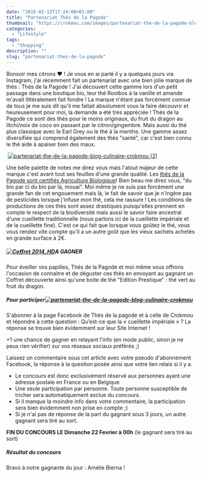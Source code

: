 ```yaml
---
date: "2015-02-13T17:24:00+01:00"
title: "Partenariat Thés de la Pagode"
thumbnail: "https://crokmou.com/images/partenariat-the-de-la-pagode-blog-culinaire-crokmou-1.jpg"
categories:
  - "Lifestyle"
tags:
  - "Shopping"
description: ""
slug: "partenariat-thes-de-la-pagode"
---
```


Bonsoir mes citrons ❤ ! Je vous en ai parlé il y a quelques jours via Instagram, j'ai récemment fait un partenariat avec une bien jolie marque de thés : Thés de la Pagode ! J'ai découvert cette gamme lors d'un petit passage dans une boutique bio, leur thé Rooibos à la vanille et amande m'avait littéralement fait fondre ! La marque n'étant pas forcément connue de tous je me suis dit qu'il me fallait absolument vous la faire découvrir et heureusement pour moi, la demande a été très appréciée ! Thés de la Pagode ce sont des thés pour le moins originaux, du fruit du dragon au litchi/noix de coco en passant par le citron/gingembre. Mais aussi du thé plus classique avec le Earl Grey ou le thé à la menthe. Une gamme assez diversifiée qui comprend également des thés "santé", car c'est bien connu le thé aide à apaiser bien des maux.

 [![partenariat-the-de-la-pagode-blog-culinaire-crokmou (2)](https://crokmou.com/images/partenariat-the-de-la-pagode-blog-culinaire-crokmou-2.jpg)](http://www.crokmou.com/wp-content/uploads/2015/03/partenariat-the-de-la-pagode-blog-culinaire-crokmou-2.jpg)

Une belle palette de notes me direz vous mais l'atout majeur de cette marque c'est avant tout ses feuilles d'une grande qualité. Les [thés de la Pagode sont certifiés Agriculture Biologique](http://www.thesdelapagode.com/content/147-pourquoi-du-the-bio)! Bien beau me direz vous, "du bio par ci du bio par là, mouai". Moi même je ne suis pas forcément une grande fan de cet engouement mais là, le fait de savoir que je n'ingère pas de pesticides lorsque j'infuse mon thé, cela me rassure ! Les conditions de productions de ces thés sont assez drastiques puisqu'elles prennent en compte le respect de la biodiversité mais aussi le savoir faire ancestral d'une cueillette traditionnelle (nous parlons ici de la cueillette impériale et de la cueillette fine). C'est ce qui fait que lorsque vous goûtez le thé, vous vous rendez vite compte qu'il a un autre goût que les vieux sachets achetés en grande surface à 2€.

##### [![Coffret 2014_HD](https://crokmou.com/images/Coffret-2014_HD.jpg)](http://www.crokmou.com/wp-content/uploads/2015/02/Coffret-2014_HD.jpg)A GAGNER

Pour éveiller vos papilles, Thés de la Pagode et moi même vous offrons l'occasion de connaitre et de déguster ces thés en envoyant au gagnant un Coffret découverte ainsi qu'une boite de thé "Edition Prestique" : thé vert au fruit du dragon.

##### Pour participer[![partenariat-the-de-la-pagode-blog-culinaire-crokmou](https://crokmou.com/images/partenariat-the-de-la-pagode-blog-culinaire-crokmou.jpg)](http://www.crokmou.com/wp-content/uploads/2015/03/partenariat-the-de-la-pagode-blog-culinaire-crokmou.jpg)

S'abonner à la page Facebook de Thés de la pagode et à celle de Crokmou et répondre à cette question : Qu’est-ce que la « cueillette impériale » ? La réponse se trouve bien évidemment sur leur Site Internet !

+1 une chance de gagner en relayant l'info (en mode public, sinon je ne peux rien vérifier) sur vos réseaux sociaux préférés ;)

Laissez un commentaire sous cet article avec votre pseudo d'abonnement Facebook, la réponse à la question posée ainsi que votre lien relais si il y a.

*   Le concours est donc exclusivement réservé aux personnes ayant une adresse postale en France ou en Belgique
*   Une seule participation par personne. Toute personne susceptible de tricher sera automatiquement exclue du concours.
*   Si il manque la moindre info dans votre commentaire, la participation sera bien évidemment non prise en compte ;)
*   Si je n'ai pas de réponse de la part du gagnant sous 3 jours, un autre gagnant sera tiré au sort.

**FIN DU CONCOURS LE Dimanche 22 Fevrier à 00h** (le gagnant sera tiré au sort)

##### Résultat du concours

Bravo à notre gagnante du jour : Amélie Bierna !